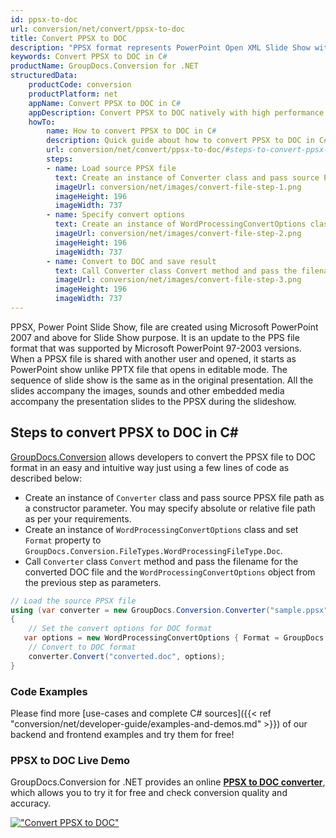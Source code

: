 ```yaml
---
id: ppsx-to-doc
url: conversion/net/convert/ppsx-to-doc
title: Convert PPSX to DOC
description: "PPSX format represents PowerPoint Open XML Slide Show with .ppsx extension. Learn how to convert PPSX to DOC file programmatically in C# language using GroupDocs.Conversion for .NET library."
keywords: Convert PPSX to DOC in C#
productName: GroupDocs.Conversion for .NET
structuredData:
    productCode: conversion
    productPlatform: net
    appName: Convert PPSX to DOC in C#
    appDescription: Convert PPSX to DOC natively with high performance using C# language and server side GroupDocs.Conversion for .NET APIs, without the use of any software like Microsoft or Open Office.
    howTo:
        name: How to convert PPSX to DOC in C# 
        description: Quick guide about how to convert PPSX to DOC in C# with high performance and accuracy.
        url: conversion/net/convert/ppsx-to-doc/#steps-to-convert-ppsx-to-doc-in-c
        steps:
        - name: Load source PPSX file 
          text: Create an instance of Converter class and pass source PPSX file path as a constructor parameter. You may specify absolute or relative file path as per your requirements. 
          imageUrl: conversion/net/images/convert-file-step-1.png
          imageHeight: 196
          imageWidth: 737
        - name: Specify convert options 
          text: Create an instance of WordProcessingConvertOptions class.
          imageUrl: conversion/net/images/convert-file-step-2.png
          imageHeight: 196
          imageWidth: 737
        - name: Convert to DOC and save result 
          text: Call Converter class Convert method and pass the filename for the converted HTML file and the WordProcessingConvertOptions object from the previous step as parameters.
          imageUrl: conversion/net/images/convert-file-step-3.png
          imageHeight: 196
          imageWidth: 737
---
```


PPSX, Power Point Slide Show, file are created using Microsoft PowerPoint 2007 and above for Slide Show purpose. It is an update to the PPS file format that was supported by Microsoft PowerPoint 97-2003 versions. When a PPSX file is shared with another user and opened, it starts as PowerPoint show unlike PPTX file that opens in editable mode. The sequence of slide show is the same as in the original presentation. All the slides accompany the images, sounds and other embedded media accompany the presentation slides to the PPSX during the slideshow. 

## Steps to convert PPSX to DOC in C#

[GroupDocs.Conversion](https://products.groupdocs.com/conversion/net) allows developers to convert the PPSX file to DOC format in an easy and intuitive way just using a few lines of code as described below:

* Create an instance of `Converter` class and pass source PPSX file path as a constructor parameter. You may specify absolute or relative file path as per your requirements. 
* Create an instance of `WordProcessingConvertOptions` class and set `Format` property to `GroupDocs.Conversion.FileTypes.WordProcessingFileType.Doc`.
* Call `Converter` class `Convert` method and pass the filename for the converted DOC file and the `WordProcessingConvertOptions` object from the previous step as parameters.

```csharp
// Load the source PPSX file
using (var converter = new GroupDocs.Conversion.Converter("sample.ppsx"))
{
    // Set the convert options for DOC format
   var options = new WordProcessingConvertOptions { Format = GroupDocs.Conversion.FileTypes.WordProcessingFileType.Doc };
    // Convert to DOC format
    converter.Convert("converted.doc", options);
}
```

### Code Examples

Please find more [use-cases and complete C# sources]({{< ref "conversion/net/developer-guide/examples-and-demos.md" >}}) of our backend and frontend examples and try them for free!

### PPSX to DOC Live Demo

GroupDocs.Conversion for .NET provides an online [**PPSX to DOC converter**](https://products.groupdocs.app/conversion/ppsx-to-doc), which allows you to try it for free and check conversion quality and accuracy.

[!["Convert PPSX to DOC"](conversion/net/images/convert-to-doc/convert-ppsx-to-doc.png)](https://products.groupdocs.app/conversion/ppsx-to-doc)